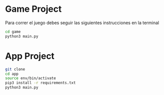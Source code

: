 # Game Project

Para correr el juego debes seguir las siguientes instrucciones en la terminal

```sh
cd game
python3 main.py
```


# App Project

```sh
git clone
cd app
source env/bin/activate
pip3 install -r requirements.txt
python3 main.py
```
